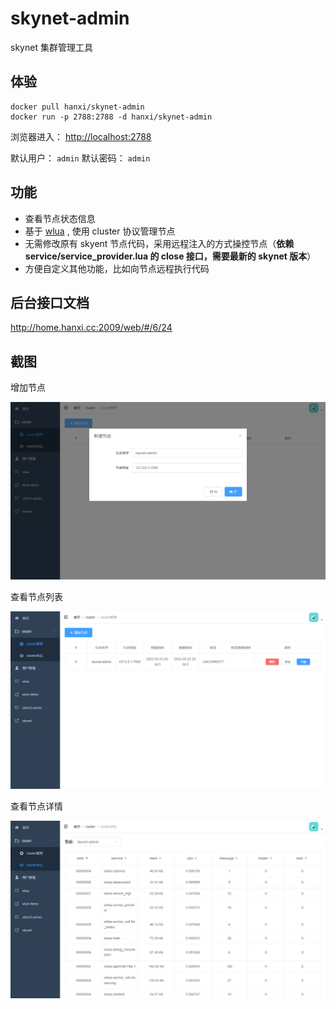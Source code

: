 # skynet-admin

skynet 集群管理工具

## 体验

```shell
docker pull hanxi/skynet-admin
docker run -p 2788:2788 -d hanxi/skynet-admin
```

浏览器进入： <http://localhost:2788>

默认用户： `admin`
默认密码： `admin`

## 功能

- 查看节点状态信息
- 基于 [wlua](https://github.com/hanxi/wlua) , 使用 cluster 协议管理节点
- 无需修改原有 skyent 节点代码，采用远程注入的方式操控节点（**依赖 service/service_provider.lua 的 close 接口，需要最新的 skynet 版本**）
- 方便自定义其他功能，比如向节点远程执行代码

## 后台接口文档

<http://home.hanxi.cc:2009/web/#/6/24>

## 截图

增加节点

![](img/addnode.png)

查看节点列表

![](img/nodelist.png)

查看节点详情

![](img/nodedetail.png)

